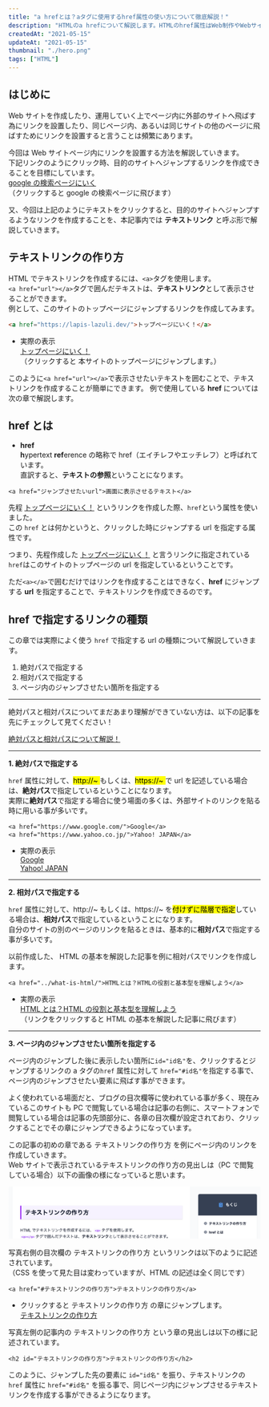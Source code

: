```yaml
---
title: "a hrefとは？aタグに使用するhref属性の使い方について徹底解説！"
description: "HTMLのa hrefについて解説します。HTMLのhref属性はWeb制作やWebサイトを運用する上では必須の知識です。hrefによるリンクの作り方について解説します。この記事を読む事でWeb制作で役立ちます。"
createdAt: "2021-05-15"
updateAt: "2021-05-15"
thumbnail: "./hero.png"
tags: ["HTML"]
---
```


## はじめに

Web サイトを作成したり、運用していく上でページ内に外部のサイトへ飛ばす為にリンクを設置したり、同じページ内、あるいは同じサイトの他のページに飛ばすためにリンクを設置すると言うことは頻繁にあります。

今回は Web サイトページ内にリンクを設置する方法を解説していきます。  
下記リンクのようにクリック時、目的のサイトへジャンプするリンクを作成できることを目標にしています。  
[google の検索ページにいく](https://google.com)（クリックすると google の検索ページに飛びます）

又、今回は上記のようにテキストをクリックすると、目的のサイトへジャンプするようなリンクを作成することを、本記事内では **テキストリンク** と呼ぶ形で解説していきます。

## テキストリンクの作り方

HTML でテキストリンクを作成するには、`<a>`タグを使用します。  
`<a href="url"></a>`タグで囲んだテキストは、**テキストリンク**として表示させることができます。  
例として、このサイトのトップページにジャンプするリンクを作成してみます。

```html
<a href="https://lapis-lazuli.dev/">トップページにいく！</a>
```

- 実際の表示  
  [トップページにいく！](/)  
  （クリックすると 本サイトのトップページにジャンプします。）

このように`<a href="url"></a>`で表示させたいテキストを囲むことで、テキストリンクを作成することが簡単にできます。
例で使用している **href** については次の章で解説します。

## href とは

- **href**  
  **h**ypertext **ref**erence の略称で href（エイチレフやエッチレフ）と呼ばれています。  
  直訳すると、**テキストの参照**ということになります。

```html:title=テキストリンクを作成するときの構文
<a href="ジャンプさせたいurl">画面に表示させるテキスト</a>
```

先程 [トップページにいく！](/) というリンクを作成した際、`href`という属性を使いました。  
この `href` とは何かというと、クリックした時にジャンプする url を指定する属性です。

つまり、先程作成した [トップページにいく！](/) と言うリンクに指定されている`href`はこのサイトのトップページの url を指定しているということです。

ただ`<a></a>`で囲むだけではリンクを作成することはできなく、**href** にジャンプする **url** を指定することで、テキストリンクを作成できるのです。

## href で指定するリンクの種類

この章では実際によく使う `href` で指定する url の種類について解説していきます。

1. 絶対パスで指定する
1. 相対パスで指定する
1. ページ内のジャンプさせたい箇所を指定する

---

絶対パスと相対パスについてまだあまり理解ができていない方は、以下の記事を先にチェックして見てください！

[絶対パスと相対パスについて解説！](../what-is-relativepath-absolutepath/)

---

**1. 絶対パスで指定する**

`href` 属性に対して、<mark>http://~ </mark>もしくは、<mark>https://~ </mark>で url を記述している場合は、**絶対パス**で指定しているということになります。  
実際に**絶対パス**で指定する場合に使う場面の多くは、外部サイトのリンクを貼る時に用いる事が多いです。

```html:title=絶対パスで指定した例
<a href="https://www.google.com/">Google</a>
<a href="https://www.yahoo.co.jp/">Yahoo! JAPAN</a>
```

- 実際の表示  
  [Google](https://www.google.com/)  
  [Yahoo! JAPAN](https://www.yahoo.co.jp/)

---

**2. 相対パスで指定する**

`href` 属性に対して、http://~ もしくは、https://~ を<mark>付けずに階層で指定</mark>している場合は、**相対パス**で指定しているということになります。  
自分のサイトの別のページのリンクを貼るときは、基本的に**相対パス**で指定する事が多いです。

以前作成した、 HTML の基本を解説した記事を例に相対パスでリンクを作成します。

```html:title=相対パスで指定した例
<a href="../what-is-html/">HTMLとは？HTMLの役割と基本型を理解しよう</a>
```

- 実際の表示  
   [HTML とは？HTML の役割と基本型を理解しよう](../what-is-html/)  
  （リンクをクリックすると HTML の基本を解説した記事に飛びます）

---

**3. ページ内のジャンプさせたい箇所を指定する**

ページ内のジャンプした後に表示したい箇所に`id="id名"`を、クリックするとジャンプするリンクの a タグの`href` 属性に対して `href="#id名"`を指定する事で、ページ内のジャンプさせたい要素に飛ばす事ができます。

よく使われている場面だと、ブログの目次欄等に使われている事が多く、現在みているこのサイトも PC で閲覧している場合は記事の右側に、スマートフォンで閲覧している場合は記事の先頭部分に、各章の目次欄が設定されており、クリックすることでその章にジャンプできるようになっています。

この記事の初めの章である テキストリンクの作り方 を例にページ内のリンクを作成していきます。  
Web サイトで表示されているテキストリンクの作り方の見出しは（PC で閲覧している場合）以下の画像の様になっていると思います。

![テキストリンクの章の見出し](./title-link.png)

写真右側の目次欄の テキストリンクの作り方 というリンクは以下のように記述されています。  
（CSS を使って見た目は変わっていますが、HTML の記述は全く同じです）

```html:title=目次欄のコードの記述
<a href="#テキストリンクの作り方">テキストリンクの作り方</a>
```

- クリックすると テキストリンクの作り方 の章にジャンプします。  
  [テキストリンクの作り方](#テキストリンクの作り方)

写真左側の記事内の テキストリンクの作り方 という章の見出しは以下の様に記述されています。

```html:title=記事内のコードの記述
<h2 id="テキストリンクの作り方">テキストリンクの作り方</h2>
```

このように、ジャンプした先の要素に `id="id名"` を振り、テキストリンクの `href` 属性に `href="#id名"` を振る事で、同じページ内にジャンプさせるテキストリンクを作成する事ができるようになります。
